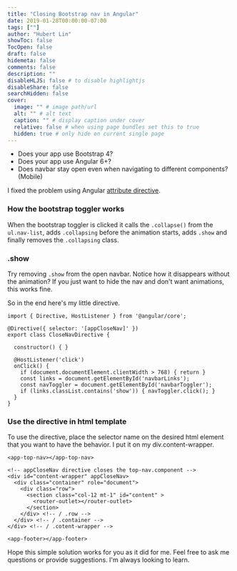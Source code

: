 ```yaml
---
title: "Closing Bootstrap nav in Angular"
date: 2019-01-28T00:00:00-07:00
tags: [""]
author: "Hubert Lin"
showToc: false
TocOpen: false
draft: false
hidemeta: false
comments: false
description: ""
disableHLJS: false # to disable highlightjs
disableShare: false
searchHidden: false
cover:
  image: "" # image path/url
  alt: "" # alt text
  caption: "" # display caption under cover
  relative: false # when using page bundles set this to true
  hidden: true # only hide on current single page
---
```



* Does your app use Bootstrap 4?
* Does your app use Angular 6+?
* Does navbar stay open even when navigating to different components? (Mobile)

I fixed the problem using Angular [attribute directive](https://angular.io/guide/attribute-directives).

### How the bootstrap toggler works

When the bootstrap toggler is clicked it calls the `.collapse()` from the `ul.nav-list`, adds `.collapsing` before the animation starts, adds `.show` and finally removes the `.collapsing` class.

### .show

Try removing `.show` from the open navbar. Notice how it disappears without the animation? If you just want to hide the nav and don't want animations, this works fine.

So in the end here's my little directive.

```
import { Directive, HostListener } from '@angular/core';

@Directive({ selector: '[appCloseNav]' })
export class CloseNavDirective {

  constructor() { }

  @HostListener('click')
  onClick() {
    if (document.documentElement.clientWidth > 768) { return }
    const links = document.getElementById('navbarLinks');
    const navToggler = document.getElementById('navbarToggler');
    if (links.classList.contains('show')) { navToggler.click(); }
  }
}
```

### Use the directive in html template

To use the directive, place the selector name on the desired html element that you want to have the behavior. I put it on my div.content-wrapper.

```
<app-top-nav></app-top-nav>

<!-- appCloseNav directive closes the top-nav.component -->
<div id="content-wrapper" appCloseNav> 
  <div class="container" role="document">
    <div class="row">
      <section class="col-12 mt-1" id="content" >
        <router-outlet></router-outlet>
      </section>
    </div> <!-- / .row -->
  </div> <!-- / .container -->
</div> <!-- / .cotent-wrapper -->

<app-footer></app-footer>
```

Hope this simple solution works for you as it did for me. Feel free to ask me questions or provide suggestions. I'm always looking to learn.